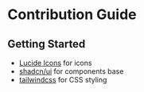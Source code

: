 # Contribution Guide

## Getting Started

- [Lucide Icons](https://lucide.dev/icons) for icons
- [shadcn/ui](https://ui.shadcn.com) for components base
- [tailwindcss](https://tailwindcss.com/) for CSS styling
